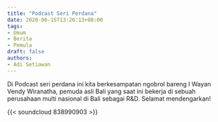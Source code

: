 ```yaml
---
title: "Podcast Seri Perdana"
date: 2020-06-15T13:26:13+08:00
tags:
- Umum
- Berita
- Pemula
draft: false
authors:
- Adi Setiawan
---
```


Di Podcast seri perdana ini kita berkesampatan ngobrol bareng I Wayan Vendy Wiranatha, pemuda asli Bali yang saat ini bekerja di sebuah perusahaan multi nasional di Bali sebagai R&D. Selamat mendengarkan!

{{< soundcloud 838990903 >}}